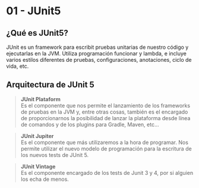 # 01 - JUnit5
## ¿Qué es JUnit5?
JUnit es un framework para escribit pruebas unitarias de nuestro código y ejecutarlas en la JVM. Utiliza programación funcionar y lambda, e incluye varios estilos diferentes de pruebas, configuraciones, anotaciones, ciclo de vida, etc.

## Arquitectura de JUnit 5
> **JUnit Plataform**  
> Es el componente que nos permite el lanzamiento de los frameworks de pruebas en la JVM y, entre otras cosas, también es el encargado de proporcionarnos la posibilidad de lanzar la plataforma desde línea de comandos y de los plugins para Gradle, Maven, etc...
  
> **JUnit Jupiter**  
> Es el componente que más utilizaremos a la hora de programar. Nos permite utilizar el nuevo modelo de programación para la escritura de los nuevos tests de JUnit 5.
  
> **JUnit Vintage**  
> Es el componente encargado de los tests de Junit 3 y 4, por si alguien los echa de menos.